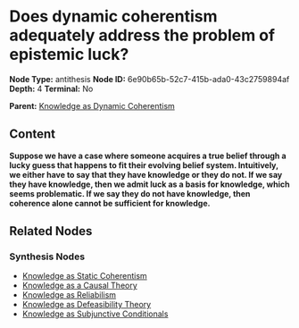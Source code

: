 # Does dynamic coherentism adequately address the problem of epistemic luck?

**Node Type:** antithesis
**Node ID:** 6e90b65b-52c7-415b-ada0-43c2759894af
**Depth:** 4
**Terminal:** No

**Parent:** [Knowledge as Dynamic Coherentism](knowledge-as-dynamic-coherentism-synthesis-308d9141-af79-4882-b71f-6bdccc972c97.md)

## Content

**Suppose we have a case where someone acquires a true belief through a lucky guess that happens to fit their evolving belief system. Intuitively, we either have to say that they have knowledge or they do not. If we say they have knowledge, then we admit luck as a basis for knowledge, which seems problematic. If we say they do not have knowledge, then coherence alone cannot be sufficient for knowledge.**

## Related Nodes

### Synthesis Nodes

- [Knowledge as Static Coherentism](knowledge-as-static-coherentism-synthesis-1e138896-d550-4da3-93c1-a009b3051943.md)
- [Knowledge as a Causal Theory](knowledge-as-a-causal-theory-synthesis-d0f2759e-974e-4bb7-ade4-a23121f6ce98.md)
- [Knowledge as Reliabilism](knowledge-as-reliabilism-synthesis-8a6f0366-cbc6-4200-a0e8-edb036bfdd54.md)
- [Knowledge as Defeasibility Theory](knowledge-as-defeasibility-theory-synthesis-cefe1fc9-1b07-4b86-8806-54d55fd1dd5a.md)
- [Knowledge as Subjunctive Conditionals](knowledge-as-subjunctive-conditionals-synthesis-d8804c8a-3ad2-4c68-999c-7fdcd0549cba.md)
